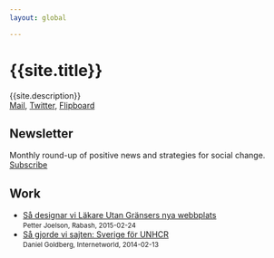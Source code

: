 ```yaml
---
layout: global

---
```


# {{site.title}}

{{site.description}}  
[Mail](mailto:contact@p-jo.se),
[Twitter](http://twitter.com/p_jo),
[Flipboard](https://flipboard.com/@p_jo/reclaiming-the-future-luam4kfty)

## Newsletter  
Monthly round-up of positive news and strategies for social change.  
[Subscribe](http://eepurl.com/bIbxq9)


## Work
* [Så designar vi Läkare Utan Gränsers nya webbplats](http://rabash.se/blogg/sa-designar-vi-lakare-utan-gransers-nya-webbplats)    
<small>Petter Joelson, Rabash, 2015-02-24</small>
* [Så gjorde vi sajten: Sverige för UNHCR](http://internetworld.idg.se/2.1006/1.546787/sa-gjorde-vi-sajten--sverige-for-unhcr)    
<small>Daniel Goldberg, Internetworld, 2014-02-13</small>

